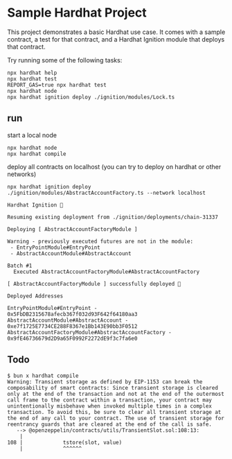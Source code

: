 # Sample Hardhat Project

This project demonstrates a basic Hardhat use case. It comes with a sample contract, a test for that contract, and a Hardhat Ignition module that deploys that contract.

Try running some of the following tasks:

```shell
npx hardhat help
npx hardhat test
REPORT_GAS=true npx hardhat test
npx hardhat node
npx hardhat ignition deploy ./ignition/modules/Lock.ts
```

## run 

start a local node

```
npx hardhat node
npx hardhat compile
```

deploy all contracts on localhost (you can try to deploy on hardhat or other networks)

```
npx hardhat ignition deploy ./ignition/modules/AbstractAccountFactory.ts --network localhost

Hardhat Ignition 🚀

Resuming existing deployment from ./ignition/deployments/chain-31337

Deploying [ AbstractAccountFactoryModule ]

Warning - previously executed futures are not in the module:
 - EntryPointModule#EntryPoint
 - AbstractAccountModule#AbstractAccount

Batch #1
  Executed AbstractAccountFactoryModule#AbstractAccountFactory

[ AbstractAccountFactoryModule ] successfully deployed 🚀

Deployed Addresses

EntryPointModule#EntryPoint - 0x5FbDB2315678afecb367f032d93F642f64180aa3
AbstractAccountModule#AbstractAccount - 0xe7f1725E7734CE288F8367e1Bb143E90bb3F0512
AbstractAccountFactoryModule#AbstractAccountFactory - 0x9fE46736679d2D9a65F0992F2272dE9f3c7fa6e0
```

## Todo

```
$ bun x hardhat compile
Warning: Transient storage as defined by EIP-1153 can break the composability of smart contracts: Since transient storage is cleared only at the end of the transaction and not at the end of the outermost call frame to the contract within a transaction, your contract may unintentionally misbehave when invoked multiple times in a complex transaction. To avoid this, be sure to clear all transient storage at the end of any call to your contract. The use of transient storage for reentrancy guards that are cleared at the end of the call is safe.
   --> @openzeppelin/contracts/utils/TransientSlot.sol:108:13:
    |
108 |             tstore(slot, value)
    |             ^^^^^^
```

